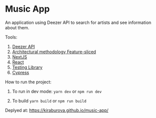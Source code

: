 # Music App

An application using Deezer API to search for artists and see information about them.

Tools:

1. [Deezer API](https://developers.deezer.com/api)
2. [Architectural methodology Feature-sliced](https://feature-sliced.design/)
3. [NextJS](https://nextjs.org/)
4. [React](https://reactjs.org/)
5. [Testing Library](https://testing-library.com/docs/react-testing-library/intro)
6. [Cypress](https://www.cypress.io/)

How to run the project:

1. To run in dev mode: `yarn dev` or `npm run dev`

2. To build `yarn build` or `npm run build`

Deplyed at: https://kiraburova.github.io/music-app/
